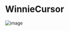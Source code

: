 # WinnieCursor
![image](https://github.com/DevKaliper/WinnieCursor/assets/122651755/588b1133-8209-4431-86c8-f1196c49814a)
